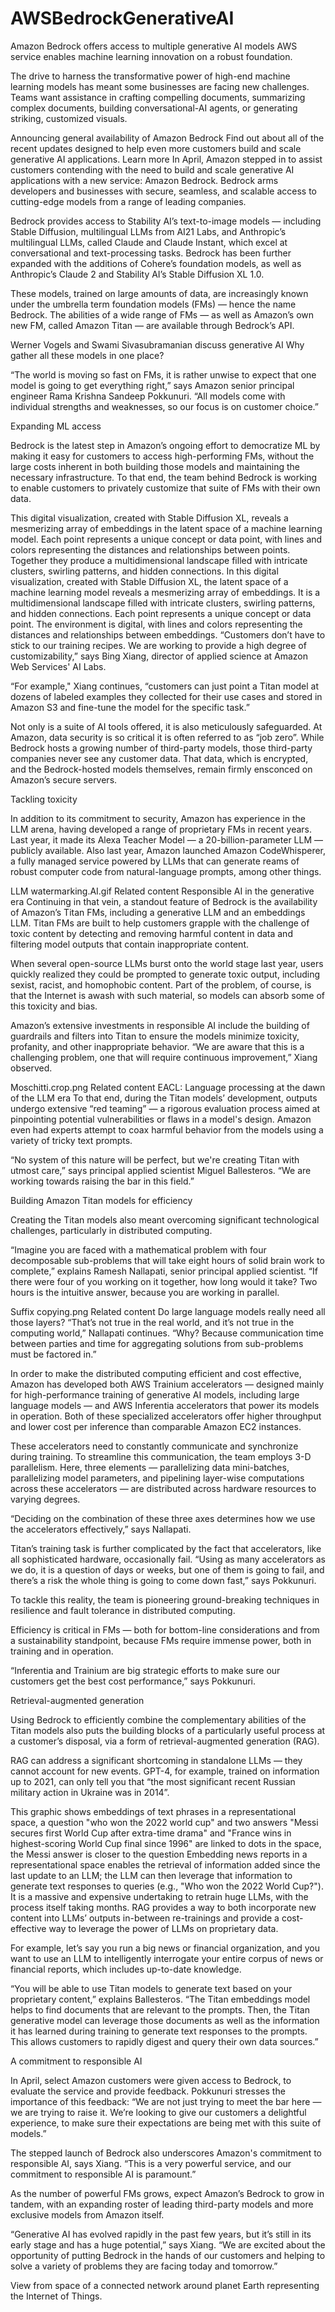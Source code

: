 # AWSBedrockGenerativeAI

Amazon Bedrock offers access to multiple generative AI models
AWS service enables machine learning innovation on a robust foundation.

The drive to harness the transformative power of high-end machine learning models has meant some businesses are facing new challenges. Teams want assistance in crafting compelling documents, summarizing complex documents, building conversational-AI agents, or generating striking, customized visuals.

Announcing general availability of Amazon Bedrock
Find out about all of the recent updates designed to help even more customers build and scale generative AI applications.
Learn more
In April, Amazon stepped in to assist customers contending with the need to build and scale generative AI applications with a new service: Amazon Bedrock. Bedrock arms developers and businesses with secure, seamless, and scalable access to cutting-edge models from a range of leading companies.

Bedrock provides access to Stability AI’s text-to-image models — including Stable Diffusion, multilingual LLMs from AI21 Labs, and Anthropic’s multilingual LLMs, called Claude and Claude Instant, which excel at conversational and text-processing tasks. Bedrock has been further expanded with the additions of Cohere’s foundation models, as well as Anthropic’s Claude 2 and Stability AI’s Stable Diffusion XL 1.0.

These models, trained on large amounts of data, are increasingly known under the umbrella term foundation models (FMs) — hence the name Bedrock. The abilities of a wide range of FMs — as well as Amazon’s own new FM, called Amazon Titan — are available through Bedrock’s API.


Werner Vogels and Swami Sivasubramanian discuss generative AI
Why gather all these models in one place?

“The world is moving so fast on FMs, it is rather unwise to expect that one model is going to get everything right,” says Amazon senior principal engineer Rama Krishna Sandeep Pokkunuri. “All models come with individual strengths and weaknesses, so our focus is on customer choice.”

Expanding ML access

Bedrock is the latest step in Amazon’s ongoing effort to democratize ML by making it easy for customers to access high-performing FMs, without the large costs inherent in both building those models and maintaining the necessary infrastructure. To that end, the team behind Bedrock is working to enable customers to privately customize that suite of FMs with their own data.

 This digital visualization, created with Stable Diffusion XL, reveals a mesmerizing array of embeddings in the latent space of a machine learning model. Each point represents a unique concept or data point, with lines and colors representing the distances and relationships between points. Together they produce a multidimensional landscape filled with intricate clusters, swirling patterns, and hidden connections.
In this digital visualization, created with Stable Diffusion XL, the latent space of a machine learning model reveals a mesmerizing array of embeddings. It is a multidimensional landscape filled with intricate clusters, swirling patterns, and hidden connections. Each point represents a unique concept or data point. The environment is digital, with lines and colors representing the distances and relationships between embeddings.
“Customers don’t have to stick to our training recipes. We are working to provide a high degree of customizability,” says Bing Xiang, director of applied science at Amazon Web Services' AI Labs.

“For example," Xiang continues, “customers can just point a Titan model at dozens of labeled examples they collected for their use cases and stored in Amazon S3 and fine-tune the model for the specific task.”

Not only is a suite of AI tools offered, it is also meticulously safeguarded. At Amazon, data security is so critical it is often referred to as “job zero”. While Bedrock hosts a growing number of third-party models, those third-party companies never see any customer data. That data, which is encrypted, and the Bedrock-hosted models themselves, remain firmly ensconced on Amazon’s secure servers.

Tackling toxicity

In addition to its commitment to security, Amazon has experience in the LLM arena, having developed a range of proprietary FMs in recent years. Last year, it made its Alexa Teacher Model — a 20-billion-parameter LLM — publicly available. Also last year, Amazon launched Amazon CodeWhisperer, a fully managed service powered by LLMs that can generate reams of robust computer code from natural-language prompts, among other things.

 LLM watermarking.AI.gif
Related content
Responsible AI in the generative era
Continuing in that vein, a standout feature of Bedrock is the availability of Amazon’s Titan FMs, including a generative LLM and an embeddings LLM. Titan FMs are built to help customers grapple with the challenge of toxic content by detecting and removing harmful content in data and filtering model outputs that contain inappropriate content.

When several open-source LLMs burst onto the world stage last year, users quickly realized they could be prompted to generate toxic output, including sexist, racist, and homophobic content. Part of the problem, of course, is that the Internet is awash with such material, so models can absorb some of this toxicity and bias.

Amazon’s extensive investments in responsible AI include the building of guardrails and filters into Titan to ensure the models minimize toxicity, profanity, and other inappropriate behavior. “We are aware that this is a challenging problem, one that will require continuous improvement,” Xiang observed.

 Moschitti.crop.png
Related content
EACL: Language processing at the dawn of the LLM era
To that end, during the Titan models’ development, outputs undergo extensive “red teaming” — a rigorous evaluation process aimed at pinpointing potential vulnerabilities or flaws in a model's design. Amazon even had experts attempt to coax harmful behavior from the models using a variety of tricky text prompts.

“No system of this nature will be perfect, but we're creating Titan with utmost care,” says principal applied scientist Miguel Ballesteros. “We are working towards raising the bar in this field.”

Building Amazon Titan models for efficiency

Creating the Titan models also meant overcoming significant technological challenges, particularly in distributed computing.

“Imagine you are faced with a mathematical problem with four decomposable sub-problems that will take eight hours of solid brain work to complete,” explains Ramesh Nallapati, senior principal applied scientist. “If there were four of you working on it together, how long would it take? Two hours is the intuitive answer, because you are working in parallel.

 Suffix copying.png
Related content
Do large language models really need all those layers?
“That’s not true in the real world, and it’s not true in the computing world,” Nallapati continues. “Why? Because communication time between parties and time for aggregating solutions from sub-problems must be factored in.”

In order to make the distributed computing efficient and cost effective, Amazon has developed both AWS Trainium accelerators — designed mainly for high-performance training of generative AI models, including large language models — and AWS Inferentia accelerators that power its models in operation. Both of these specialized accelerators offer higher throughput and lower cost per inference than comparable Amazon EC2 instances.

These accelerators need to constantly communicate and synchronize during training. To streamline this communication, the team employs 3-D parallelism. Here, three elements — parallelizing data mini-batches, parallelizing model parameters, and pipelining layer-wise computations across these accelerators — are distributed across hardware resources to varying degrees.

“Deciding on the combination of these three axes determines how we use the accelerators effectively,” says Nallapati.

Titan’s training task is further complicated by the fact that accelerators, like all sophisticated hardware, occasionally fail. “Using as many accelerators as we do, it is a question of days or weeks, but one of them is going to fail, and there’s a risk the whole thing is going to come down fast,” says Pokkunuri.

To tackle this reality, the team is pioneering ground-breaking techniques in resilience and fault tolerance in distributed computing.

Efficiency is critical in FMs — both for bottom-line considerations and from a sustainability standpoint, because FMs require immense power, both in training and in operation.

“Inferentia and Trainium are big strategic efforts to make sure our customers get the best cost performance,” says Pokkunuri.

Retrieval-augmented generation

Using Bedrock to efficiently combine the complementary abilities of the Titan models also puts the building blocks of a particularly useful process at a customer’s disposal, via a form of retrieval-augmented generation (RAG).

RAG can address a significant shortcoming in standalone LLMs — they cannot account for new events. GPT-4, for example, trained on information up to 2021, can only tell you that “the most significant recent Russian military action in Ukraine was in 2014”.

 This graphic shows embeddings of text phrases in a representational space, a question "who won the 2022 world cup" and two answers "Messi secures first World Cup after extra-time drama" and "France wins in highest-scoring World Cup final since 1996" are linked to dots in the space, the Messi answer is closer to the question
Embedding news reports in a representational space enables the retrieval of information added since the last update to an LLM; the LLM can then leverage that information to generate text responses to queries (e.g., "Who won the 2022 World Cup?").
It is a massive and expensive undertaking to retrain huge LLMs, with the process itself taking months. RAG provides a way to both incorporate new content into LLMs’ outputs in-between re-trainings and provide a cost-effective way to leverage the power of LLMs on proprietary data.

For example, let’s say you run a big news or financial organization, and you want to use an LLM to intelligently interrogate your entire corpus of news or financial reports, which includes up-to-date knowledge.

“You will be able to use Titan models to generate text based on your proprietary content,” explains Ballesteros. “The Titan embeddings model helps to find documents that are relevant to the prompts. Then, the Titan generative model can leverage those documents as well as the information it has learned during training to generate text responses to the prompts. This allows customers to rapidly digest and query their own data sources.”

A commitment to responsible AI

In April, select Amazon customers were given access to Bedrock, to evaluate the service and provide feedback. Pokkunuri stresses the importance of this feedback: “We are not just trying to meet the bar here — we are trying to raise it. We’re looking to give our customers a delightful experience, to make sure their expectations are being met with this suite of models.”

The stepped launch of Bedrock also underscores Amazon's commitment to responsible AI, says Xiang. “This is a very powerful service, and our commitment to responsible AI is paramount.”

As the number of powerful FMs grows, expect Amazon’s Bedrock to grow in tandem, with an expanding roster of leading third-party models and more exclusive models from Amazon itself.

“Generative AI has evolved rapidly in the past few years, but it’s still in its early stage and has a huge potential,” says Xiang. “We are excited about the opportunity of putting Bedrock in the hands of our customers and helping to solve a variety of problems they are facing today and tomorrow.”

 View from space of a connected network around planet Earth representing the Internet of Things.
